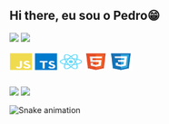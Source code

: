 ## Hi there, eu sou o Pedro😁

<div>
<img height="180em" src="https://github-readme-stats.vercel.app/api?username=pedrovjesus&show_icons=true&theme=dark" />
<img height="180em" src="https://github-readme-stats.vercel.app/api/top-langs/?username=pedrovjesus&layout=compact&show_icons=true&theme=dark" />
</div>
<div style="display: inline_block"><br>
    <img align="center" alt="pedro-Js" height="30" width="40" src="https://raw.githubusercontent.com/devicons/devicon/master/icons/javascript/javascript-plain.svg">
    <img align="center" alt="pedro-Ts" height="30" width="40" src="https://raw.githubusercontent.com/devicons/devicon/master/icons/typescript/typescript-plain.svg">
    <img align="center" alt="pedro-React" height="30" width="40" src="https://raw.githubusercontent.com/devicons/devicon/master/icons/react/react-original.svg">
    <img align="center" alt="pedro-HTML" height="30" width="40" src="https://raw.githubusercontent.com/devicons/devicon/master/icons/html5/html5-original.svg">
    <img align="center" alt="pedro-CSS" height="30" width="40" src="https://raw.githubusercontent.com/devicons/devicon/master/icons/css3/css3-original.svg">
</div>

##
 
<div> 
  <a href = "mailto:pedroferreira00jesus@gmail.com"><img src="https://img.shields.io/badge/-Gmail-%23333?style=for-the-badge&logo=gmail&logoColor=white" target="_blank"></a>
  <a href="www.linkedin.com/in/pedro-jesus-386a6628a" target="_blank"><img src="https://img.shields.io/badge/-LinkedIn-%230077B5?style=for-the-badge&logo=linkedin&logoColor=white" target="_blank"></a> 
</div>

![Snake animation](https://github.com/pedrovjesus/pedrovjesus/blob/output/github-contribution-grid-snake.svg)
